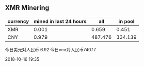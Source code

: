 ## XMR Minering

|currency|mined in last 24 hours|all|in pool|
|---|---|---|---|
|XMR|0.001|0.659|0.451|
|CNY|0.979|487.476|334.139|

今日美元对人民币 6.92	今日xmr对人民币740.17


2018-10-16 19:35
